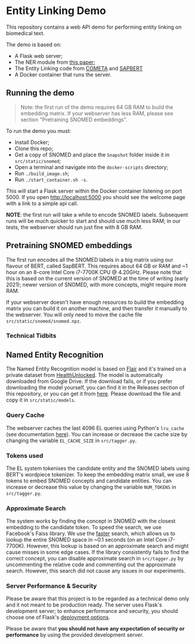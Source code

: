 # Entity Linking Demo

This repository contains a web API demo for performing entity linking on biomedical text.

The demo is based on:
- A Flask web server;
- The NER module from [this paper](https://github.com/basaldella/bioreddit);
- The Entity Linking code from [COMETA](https://arxiv.org/abs/2010.03295) and [SAPBERT](https://arxiv.org/abs/2010.11784)
- A Docker container that runs the server.

## Running the demo

> Note: the first run of the demo requires 64 GB RAM to build the embedding matrix. If your webserver has less RAM, 
please see section "Pretraining SNOMED embeddings".

To run the demo you must:
- Install Docker;
- Clone this repo;
- Get a copy of SNOMED and place the `Snapshot` folder inside it in `src/static/snomed`;
- Open a terminal and navigate into the `docker-scripts` directory;
- Run `./build_image.sh`;
- Run `./start_container.sh -s`.

This will start a Flask server within the Docker container listening on port 5000.
If you open [http://localhost:5000]() you should see the welcome page with a link to a simple api call.

**NOTE**: the first run will take a while to encode SNOMED labels. Subsequent runs will be much quicker to start 
and should use much less RAM; in our tests, the webserver should run just fine with 8 GB RAM.

## Pretraining SNOMED embeddings

The first run encodes all the SNOMED labels in a big matrix using our flavour of BERT, called SapBERT. This requires about
64 GB or RAM and ~1 hour on an 8-core Intel Core i7-7700K CPU @ 4.20GHz. Please note that this is based on the current version 
of SNOMED at the time of writing (early 2021); newer version of SNOMED, with more concepts, might require more RAM.

If your webserver doesn't have enough resources to build the embedding matrix you can build it on another machine, and then 
transfer it manually to the webserver. You will only need to move the cache file `src/static/snomed/snomed.npz`.

### Technical Tidbits

## Named Entity Recognition

The Named Entity Recognition model is based on [Flair](https://github.com/flairNLP/flair) and it's trained on a private dataset
from [HealthUnlocked](https://healthunlocked.com/). The model is automatically downloaded from Google Drive. If the download fails, 
or if you prefer downloading the model yourself, you can find it in the Releases section of this repository, or you can get it
from [here](https://github.com/cambridgeltl/hdr-entity-linking-demo/releases/download/v0.1-beta/best-model.pt). Please download the 
file and copy it in `src/static/models`.

### Query Cache 

The webserver caches the last 4096 EL queries using Python's `lru_cache` (see documentation [here](https://docs.python.org/3/library/functools.html#functools.lru_cache)). You can increase or decrease the cache size by changing the variable `EL_CACHE_SIZE` in 
`src/tagger.py`.

### Tokens used

The EL system tokenises the candidate entity and the SNOMED labels using BERT's wordpiece tokenizer. To keep the embedding matrix 
small, we use 8 tokens to embed SNOMED concepts and candidate entities. You can increase or decrease this value by changing the 
variable `NUM_TOKENS` in `src/tagger.py`.

### Approximate Search

The system works by finding the concept in SNOMED with the closest embedding to the candidate token. To speed the search, we use
Facebook's Faiss library. We use the [faster](https://github.com/facebookresearch/faiss/wiki/Faster-search) search, which allows
us to lookup the entire SNOMED space in ~0.1 seconds (on an Intel Core i7-7700K). However, this lookup is based on an approximate
search and might cause misses in some edge cases. If the library consistently fails to find the correct concept, you can disable 
approximate search in `src/tagger.py` by uncommenting the relative code and commenting out the approximate search. However, this
search did not cause any issues in our experiments.

### Server Performance & Security

Please be aware that this project is to be regarded as a technical demo only and it not meant to be production ready. The server
uses Flask's development server; to enhance performance and security, you should choose one of Flask's 
[deployment options](https://flask.palletsprojects.com/en/1.1.x/deploying/).

Please be aware that **you should not have any expectation of security or performance** by using the provided development server.
